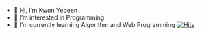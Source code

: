- 👋 Hi, I’m Kwon Yebeen
- 👀 I’m interested in Programming
- 🌱 I’m currently learning Algorithm and Web Programming
                                                                 [![Hits](https://hits.seeyoufarm.com/api/count/incr/badge.svg?url=https%3A%2F%2Fgithub.com%2Fkwonay11&count_bg=%23F8C071&title_bg=%23FF8888&icon=&icon_color=%23360D0D&title=hits&edge_flat=false)](https://hits.seeyoufarm.com)

<!---
kwonay11/kwonay11 is a ✨ special ✨ repository because its `README.md` (this file) appears on your GitHub profile.
You can click the Preview link to take a look at your changes.
--->
